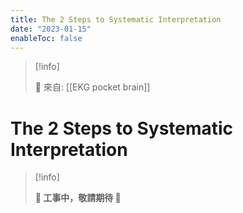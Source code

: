 ```yaml
---
title: The 2 Steps to Systematic Interpretation
date: "2023-01-15"
enableToc: false
---
```


> [!info]
>
> 🌱 來自: [[EKG pocket brain]]

# The 2 Steps to Systematic Interpretation

> [!info]
>
> **👷 工事中，敬請期待 🚧**



